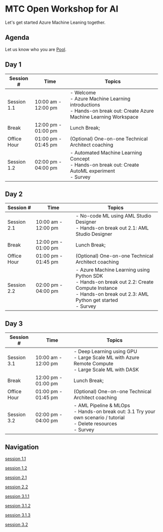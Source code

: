 # MTC Open Workshop for AI

Let's get started Azure Machine Leaning together.

## Agenda

Let us know who you are [Pool](https://app.klaxoon.com/animate/survey/JRTADB9).

## Day 1

Session # | Time | Topics
---|---|---
Session 1.1|10:00 am - 12:00 pm|- Welcome</br>- Azure Machine Learning  introductions</br>- Hands-on break out: Create Azure Machine Learning Workspace
Break | 12:00 pm - 01:00 pm | Lunch Break;
Office Hour | 01:00 pm - 01:45 pm | (Optional) One-on-one Technical Architect coaching
Session 1.2 | 02:00 pm - 04:00 pm |- Automated Machine Learning Concept</br> - Hands-on break out: Create AutoML experiment</br>- Survey

## Day 2

Session # | Time | Topics
---|---|---
Session 2.1|10:00 am - 12:00 pm|- No-code ML using AML Studio Designer</br>- Hands-on break out 2.1: AML Studio Designer</br>
Break | 12:00 pm - 01:00 pm | Lunch Break;
Office Hour | 01:00 pm - 01:45 pm | (Optional) One-on-one Technical Architect coaching
Session 2.2 | 02:00 pm - 04:00 pm |- Azure Machine Learning using Python SDK</br> - Hands-on break out 2.2: Create Compute Instance </br>- Hands-on break out 2.3: AML Python get started</br>- Survey

## Day 3

Session # | Time | Topics
---|---|---
Session 3.1|10:00 am - 12:00 pm|- Deep Learning using GPU</br>- Large Scale ML with Azure Remote Compute</br>- Large Scale ML with DASK
Break | 12:00 pm - 01:00 pm | Lunch Break;
Office Hour | 01:00 pm - 01:45 pm | (Optional) One-on-one Technical Architect coaching
Session 3.2 | 02:00 pm - 04:00 pm |- AML Pipeline & MLOps</br> - Hands-on break out: 3.1 Try your own scenario / tutorial</br>- Delete resources </br>- Survey


## Navigation

[session 1.1](./labs/session1.1.md)

[session 1.2](./labs/session1.2.md)

[session 2.1](./labs/session2.1.md)

[session 2.2](./labs/session2.2.md)

[session 3.1.1](./labs/session3.1.1.md)

[session 3.1.2](./labs/session3.1.2md)

[session 3.1.3](./labs/session3.1.3.md)

[session 3.2](./labs/session3.2.md)
